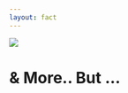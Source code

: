 ```yaml
---
layout: fact
---
```

<img src="images/bar-01.png" class="absolute top-0 left-0" />

# & More.. But ...

